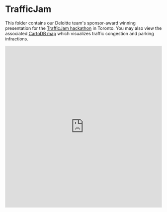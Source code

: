 # TrafficJam
This folder contains our Deloitte team's sponsor-award winning presentation for the [TrafficJam hackathon](http://trafficjam.to/) in Toronto. You may also view the associated [CartoDB map](test) which visualizes traffic congestion and parking infractions.

<iframe width="100%" height="520" frameborder="0" src="https://ashzafar.cartodb.com/viz/9c02a00c-6a3b-11e5-bfa5-0e3ff518bd15/embed_map" allowfullscreen webkitallowfullscreen mozallowfullscreen oallowfullscreen msallowfullscreen></iframe>
